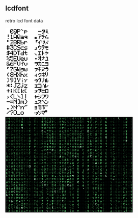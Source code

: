 lcdfont
--
retro lcd font data

<img src="sample.png?raw=true">

<img src="matrix-digital-rain.png?raw=true">
